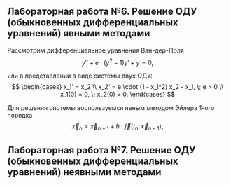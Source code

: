 ## Лабораторная работа №6. Решение ОДУ (обыкновенных дифференциальных уравнений) явными методами

Рассмотрим дифференциальное уравнения Ван-дер-Поля
$$
y'' + e \cdot (y^2 - 1) y' + y = 0,
$$

или в представлении в виде системы двух ОДУ:
$$
\begin{cases}
    x_1' = x_2 \\
    x_2' = e \cdot (1 - x_1^2) x_2 - x_1, \; e > 0 \\
    x_1(0) = 0, \; x_2(0) = 0.
\end{cases}
$$

Для решения системы воспользуемся явным методом Эйлера 1-ого порядка
$$
\vec{x}_n = \vec{x}_{n - 1} + h \cdot \vec{f}(t_n, \vec{x}_{n - 1}),
$$


## Лабораторная работа №7. Решение ОДУ (обыкновенных дифференциальных уравнений) неявными методами

